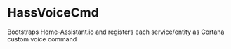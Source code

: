 # HassVoiceCmd
Bootstraps Home-Assistant.io and registers each service/entity as Cortana custom voice command
